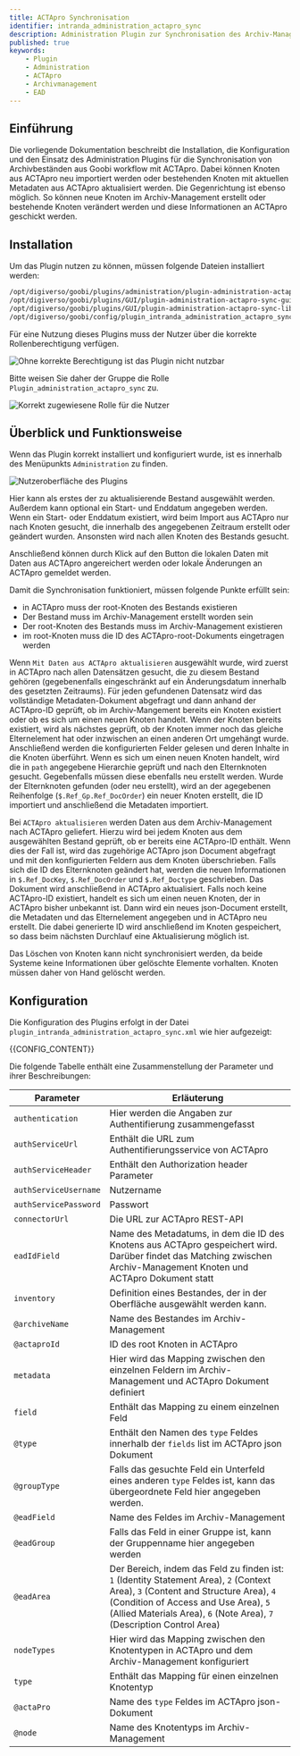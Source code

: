 ```yaml
---
title: ACTApro Synchronisation
identifier: intranda_administration_actapro_sync
description: Administration Plugin zur Synchronisation des Archiv-Managements mit ACTApro
published: true
keywords:
    - Plugin
    - Administration
    - ACTApro
    - Archivmanagement
    - EAD
---
```


## Einführung
Die vorliegende Dokumentation beschreibt die Installation, die Konfiguration und den Einsatz des Administration Plugins für die Synchronisation von Archivbeständen aus Goobi workflow mit ACTApro. Dabei können Knoten aus ACTApro neu importiert werden oder bestehenden Knoten mit aktuellen Metadaten aus ACTApro aktualisiert werden. Die Gegenrichtung ist ebenso möglich. So können neue Knoten im Archiv-Management erstellt oder bestehende Knoten verändert werden und diese Informationen an ACTApro geschickt werden.


## Installation
Um das Plugin nutzen zu können, müssen folgende Dateien installiert werden:

```bash
/opt/digiverso/goobi/plugins/administration/plugin-administration-actapro-sync-base.jar
/opt/digiverso/goobi/plugins/GUI/plugin-administration-actapro-sync-gui.jar
/opt/digiverso/goobi/plugins/GUI/plugin-administration-actapro-sync-lib.jar
/opt/digiverso/goobi/config/plugin_intranda_administration_actapro_sync.xml
```

Für eine Nutzung dieses Plugins muss der Nutzer über die korrekte Rollenberechtigung verfügen.

![Ohne korrekte Berechtigung ist das Plugin nicht nutzbar](screen1_de.png)

Bitte weisen Sie daher der Gruppe die Rolle `Plugin_administration_actapro_sync` zu.

![Korrekt zugewiesene Rolle für die Nutzer](screen2_de.png)


## Überblick und Funktionsweise
Wenn das Plugin korrekt installiert und konfiguriert wurde, ist es innerhalb des Menüpunkts `Administration` zu finden.

![Nutzeroberfläche des Plugins](screen3_de.png)

Hier kann als erstes der zu aktualisierende Bestand ausgewählt werden. Außerdem kann optional ein Start- und Enddatum angegeben werden. Wenn ein Start- oder Enddatum existiert, wird beim Import aus ACTApro nur nach Knoten gesucht, die innerhalb des angegebenen Zeitraum erstellt oder geändert wurden. Ansonsten wird nach allen Knoten des Bestands gesucht.

Anschließend können durch Klick auf den Button die lokalen Daten mit Daten aus ACTApro angereichert werden oder lokale Änderungen an ACTApro gemeldet werden.

Damit die Synchronisation funktioniert, müssen folgende Punkte erfüllt sein:

- in ACTApro muss der root-Knoten des Bestands existieren
- Der Bestand muss im Archiv-Management erstellt worden sein
- Der root-Knoten des Bestands muss im Archiv-Management existieren
- im root-Knoten muss die ID des ACTApro-root-Dokuments eingetragen werden 

Wenn `Mit Daten aus ACTApro aktualisieren` ausgewählt wurde, wird zuerst in ACTApro nach allen Datensätzen gesucht, die zu diesem Bestand gehören (gegebenenfalls eingeschränkt auf ein Änderungsdatum innerhalb des gesetzten Zeitraums). Für jeden gefundenen Datensatz wird das vollständige Metadaten-Dokument abgefragt und dann anhand der ACTApro-ID geprüft, ob im Archiv-Mangement bereits ein Knoten existiert oder ob es sich um einen neuen Knoten handelt. Wenn der Knoten bereits existiert, wird als nächstes geprüft, ob der Knoten immer noch das gleiche Elternelement hat oder inzwischen an einen anderen Ort umgehängt wurde. Anschließend werden die konfigurierten Felder gelesen und deren Inhalte in die Knoten überführt.
Wenn es sich um einen neuen Knoten handelt, wird die in `path` angegebene Hierarchie geprüft und nach den Elternknoten gesucht. Gegebenfalls müssen diese ebenfalls neu erstellt werden. Wurde der Elternknoten gefunden (oder neu erstellt), wird an der agegebenen Reihenfolge (`$.Ref_Gp.Ref_DocOrder`) ein neuer Knoten erstellt, die ID importiert und anschließend die Metadaten importiert.

Bei `ACTApro aktualisieren` werden Daten aus dem Archiv-Management nach ACTApro geliefert. Hierzu wird bei jedem Knoten aus dem ausgewählten Bestand geprüft, ob er bereits eine ACTApro-ID enthält. Wenn dies der Fall ist, wird das zugehörige ACTApro json Document abgefragt und mit den konfigurierten Feldern aus dem Knoten überschrieben. Falls sich die ID des Elternknoten geändert hat, werden die neuen Informationen in `$.Ref_DocKey`, `$.Ref_DocOrder` und `$.Ref_Doctype` geschrieben. Das Dokument wird anschließend in ACTApro aktualisiert.
Falls noch keine ACTApro-ID existiert, handelt es sich um einen neuen Knoten, der in ACTApro bisher unbekannt ist. Dann wird ein neues json-Document erstellt, die Metadaten und das Elternelement angegeben und in ACTApro neu erstellt. Die dabei generierte ID wird anschließend im Knoten gespeichert, so dass beim nächsten Durchlauf eine Aktualisierung möglich ist. 

Das Löschen von Knoten kann nicht synchronisiert werden, da beide Systeme keine Informationen über gelöschte Elemente vorhalten. Knoten müssen daher von Hand gelöscht werden.

## Konfiguration
Die Konfiguration des Plugins erfolgt in der Datei `plugin_intranda_administration_actapro_sync.xml` wie hier aufgezeigt:

{{CONFIG_CONTENT}}

Die folgende Tabelle enthält eine Zusammenstellung der Parameter und ihrer Beschreibungen:

Parameter               | Erläuterung
------------------------|------------------------------------
`authentication`        | Hier werden die Angaben zur Authentifierung zusammengefasst
`authServiceUrl`        | Enthält die URL zum Authentifierungsservice von ACTApro
`authServiceHeader`     | Enthält den Authorization header Parameter
`authServiceUsername`   | Nutzername
`authServicePassword`   | Passwort
`connectorUrl`          | Die URL zur ACTApro REST-API 
`eadIdField`            | Name des Metadatums, in dem die ID des Knotens aus ACTApro gespeichert wird. Darüber findet das Matching zwischen Archiv-Management Knoten und ACTApro Dokument statt
`inventory`             | Definition eines Bestandes, der in der Oberfläche ausgewählt werden kann.
`@archiveName`          | Name des Bestandes im Archiv-Management
`@actaproId`            | ID des root Knoten in ACTApro 
`metadata`              | Hier wird das Mapping zwischen den einzelnen Feldern im Archiv-Management und ACTApro Dokument definiert
`field`                 | Enthält das Mapping zu einem einzelnen Feld
`@type`                 | Enthält den Namen des `type` Feldes innerhalb der `fields` list im ACTApro json Dokument
`@groupType`            | Falls das gesuchte Feld ein Unterfeld eines anderen `type` Feldes ist, kann das übergeordnete Feld hier angegeben werden.
`@eadField`             | Name des Feldes im Archiv-Management
`@eadGroup`             | Falls das Feld in einer Gruppe ist, kann der Gruppenname hier angegeben werden
`@eadArea`              | Der Bereich, indem das Feld zu finden ist: `1` (Identity Statement Area), `2` (Context Area), `3` (Content and Structure Area), `4` (Condition of Access and Use Area), `5` (Allied Materials Area), `6` (Note Area), `7` (Description Control Area)
`nodeTypes`             | Hier wird das Mapping zwischen den Knotentypen in ACTApro und dem Archiv-Management konfiguriert
`type`                  | Enthält das Mapping für einen einzelnen Knotentyp
`@actaPro`              | Name des `type` Feldes im ACTApro json-Dokument
`@node`                 | Name des Knotentyps im Archiv-Management
